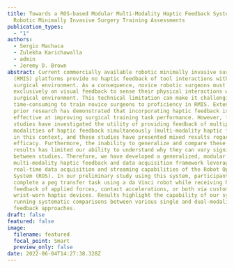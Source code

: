 ```yaml
---
title: Towards a ROS-based Modular Multi-Modality Haptic Feedback System for
  Robotic Minimally Invasive Surgery Training Assessments
publication_types:
  - "1"
authors:
  - Sergio Machaca
  - Zulekha Karichawalla
  - admin
  - Jeremy D. Brown
abstract: Current commercially available robotic minimally invasive surgery
  (RMIS) platforms provide no haptic feedback of tool interactions with the
  surgical environment. As a consequence, novice robotic surgeons must rely
  exclusively on visual feedback to sense their physical interactions with the
  surgical environment. This technical limitation can make it challenging and
  time-consuming to train novice surgeons to proficiency in RMIS. Extensive
  prior research has demonstrated that incorporating haptic feedback is
  effective at improving surgical training task performance. However, few
  studies have investigated the utility of providing feedback of multiple
  modalities of haptic feedback simultaneously (multi-modality haptic feedback)
  in this context, and these studies have presented mixed results regarding its
  efficacy. Furthermore, the inability to generalize and compare these mixed
  results has limited our ability to understand why they can vary significantly
  between studies. Therefore, we have developed a generalized, modular
  multi-modality haptic feedback and data acquisition framework leveraging the
  real-time data acquisition and streaming capabilities of the Robot Operating
  System (ROS). In our preliminary study using this system, participants
  complete a peg transfer task using a da Vinci robot while receiving haptic
  feedback of applied forces, contact accelerations, or both via custom
  wrist-worn haptic devices. Results highlight the capability of our system in
  running systematic comparisons between various single and dual-modality haptic
  feedback approaches.
draft: false
featured: false
image:
  filename: featured
  focal_point: Smart
  preview_only: false
date: 2022-06-04T14:27:38.328Z
---
```

